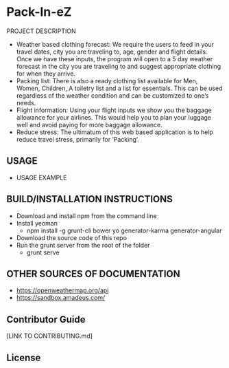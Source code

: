 # Pack-In-eZ

PROJECT DESCRIPTION
  * Weather based clothing forecast: We require the users to feed in your travel dates, city you are traveling to, age, gender and flight details. Once we have these inputs, the program will open to a 5 day weather forecast  in the city you are traveling to and suggest appropriate clothing for when they arrive. 
  * Packing list: There is also a ready clothing list available for Men, Women, Children, A toiletry list and a list for essentials. This can be used regardless of the weather condition and can be customized to one’s needs. 
  * Flight information: Using your flight inputs we show you the baggage allowance for your airlines. This would help you to plan your luggage well and avoid paying for more baggage allowance. 
 * Reduce stress: The ultimatum of this web based application is to help reduce travel stress, primarily for ‘Packing’. 


## USAGE
  * USAGE EXAMPLE
  
## BUILD/INSTALLATION INSTRUCTIONS
  * Download and install npm from the command line
  * Install yeoman
    * npm install -g grunt-cli bower yo generator-karma generator-angular
  * Download the source code of this repo
  * Run the grunt server from the root of the folder
     * grunt serve

## OTHER SOURCES OF DOCUMENTATION
* https://openweathermap.org/api
* https://sandbox.amadeus.com/ 

## Contributor Guide
[LINK TO CONTRIBUTING.md]

## License 

